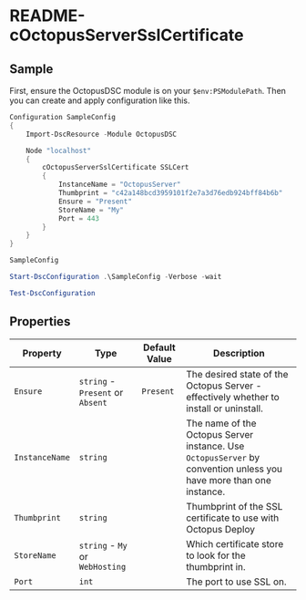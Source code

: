 # README-cOctopusServerSslCertificate

## Sample

First, ensure the OctopusDSC module is on your `$env:PSModulePath`. Then you can create and apply configuration like this.

```PowerShell
Configuration SampleConfig
{
    Import-DscResource -Module OctopusDSC

    Node "localhost"
    {
        cOctopusServerSslCertificate SSLCert
        {
            InstanceName = "OctopusServer"
            Thumbprint = "c42a148bcd3959101f2e7a3d76edb924bff84b6b"
            Ensure = "Present"
            StoreName = "My"
            Port = 443
        }
    }
}

SampleConfig

Start-DscConfiguration .\SampleConfig -Verbose -wait

Test-DscConfiguration
```

## Properties
| Property                                  | Type         | Default Value    | Description |
| ------------------------------------------| ------------ | -----------------| ------------|
| `Ensure`                              | `string` - `Present` or `Absent`                    | `Present`                                                       | The desired state of the Octopus Server - effectively whether to install or uninstall. |
| `InstanceName`                            | `string`     |                  | The name of the Octopus Server instance. Use `OctopusServer` by convention unless you have more than one instance. |
| `Thumbprint`                                 | `string`    |          | Thumbprint of the SSL certificate to use with Octopus Deploy |
| `StoreName`  | `string` - `My` or `WebHosting`    |          | Which certificate store to look for the thumbprint in. |
| `Port`                | `int`     |                  | The port to use SSL on.  |
